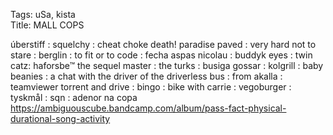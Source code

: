 Tags: uSa, kista  
Title: MALL COPS  
  
úberstiff : squelchy : cheat choke death! paradise paved : very hard not to stare : berglin : to fit or to code : fecha aspas nicolau : buddyk eyes : twin catz: haforsbe™ the sequel master : the turks : busiga gossar : kolgrill : baby beanies : a chat with the driver of the driverless bus : from akalla : teamviewer torrent and drive : bingo : bike with carrie : vegoburger : tyskmål : sqn : adenor na copa  
<https://ambiguouscube.bandcamp.com/album/pass-fact-physical-durational-song-activity>  
